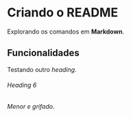# Criando o README

Explorando os comandos em **Markdown**.

## Funcionalidades

Testando outro *heading*.

###### Heading 6

_Menor e grifado._
